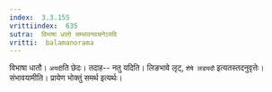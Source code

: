 ```yaml
---
index:  3.3.155
vrittiindex:  635
sutra:  विभाषा धातो सम्भावनवचनेऽयदि
vritti:  balamanorama 
---
```


विभाषा धातौ। `अयदी`ति छेदः। तदाह-- नतु यदिति। लिङभावे लृट्, `शेषे लडयदौ` इत्यतस्तदनुवृत्तेः। संभावयामीति। प्रायेण भोक्तुं समर्थ इत्यर्थः। 

